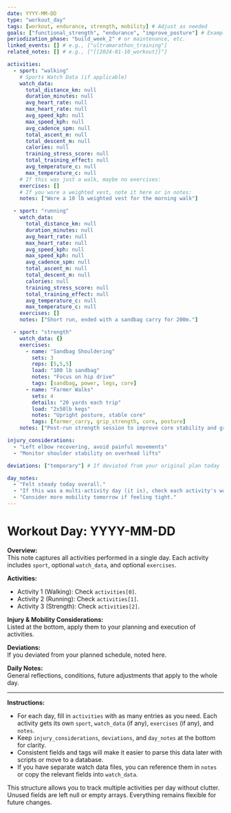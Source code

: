 ```yaml
---
date: YYYY-MM-DD
type: "workout_day"
tags: [workout, endurance, strength, mobility] # Adjust as needed
goals: ["functional_strength", "endurance", "improve_posture"] # Example goals
periodization_phase: "build_week_2" # or maintenance, etc.
linked_events: [] # e.g., ["ultramarathon_training"]
related_notes: [] # e.g., ["[[2024-01-10_workout]]"]

activities:
  - sport: "walking"
    # Sports Watch Data (if applicable)
    watch_data:
      total_distance_km: null
      duration_minutes: null
      avg_heart_rate: null
      max_heart_rate: null
      avg_speed_kph: null
      max_speed_kph: null
      avg_cadence_spm: null
      total_ascent_m: null
      total_descent_m: null
      calories: null
      training_stress_score: null
      total_training_effect: null
      avg_temperature_c: null
      max_temperature_c: null
    # If this was just a walk, maybe no exercises:
    exercises: []
    # If you wore a weighted vest, note it here or in notes:
    notes: ["Wore a 10 lb weighted vest for the morning walk"]

  - sport: "running"
    watch_data:
      total_distance_km: null
      duration_minutes: null
      avg_heart_rate: null
      max_heart_rate: null
      avg_speed_kph: null
      max_speed_kph: null
      avg_cadence_spm: null
      total_ascent_m: null
      total_descent_m: null
      calories: null
      training_stress_score: null
      total_training_effect: null
      avg_temperature_c: null
      max_temperature_c: null
    exercises: []
    notes: ["Short run, ended with a sandbag carry for 200m."]

  - sport: "strength"
    watch_data: {}
    exercises:
      - name: "Sandbag Shouldering"
        sets: 3
        reps: [5,5,5]
        load: "100 lb sandbag"
        notes: "Focus on hip drive"
        tags: [sandbag, power, legs, core]
      - name: "Farmer Walks"
        sets: 4
        details: "20 yards each trip"
        load: "2x50lb kegs"
        notes: "Upright posture, stable core"
        tags: [farmer_carry, grip_strength, core, posture]
    notes: ["Post-run strength session to improve core stability and grip strength."]

injury_considerations:
  - "Left elbow recovering, avoid painful movements"
  - "Monitor shoulder stability on overhead lifts"

deviations: ["temporary"] # If deviated from your original plan today

day_notes:
  - "Felt steady today overall."
  - "If this was a multi-activity day (it is), check each activity's watch_data or exercises section."
  - "Consider more mobility tomorrow if feeling tight."
---
```


# Workout Day: YYYY-MM-DD

**Overview:**  
This note captures all activities performed in a single day. Each activity includes `sport`, optional `watch_data`, and optional `exercises`.

**Activities:**  
- Activity 1 (Walking): Check `activities[0]`.
- Activity 2 (Running): Check `activities[1]`.
- Activity 3 (Strength): Check `activities[2]`.

**Injury & Mobility Considerations:**  
Listed at the bottom, apply them to your planning and execution of activities.

**Deviations:**  
If you deviated from your planned schedule, noted here.

**Daily Notes:**  
General reflections, conditions, future adjustments that apply to the whole day.

---

**Instructions:**

- For each day, fill in `activities` with as many entries as you need. Each activity gets its own `sport`, `watch_data` (if any), `exercises` (if any), and `notes`.
- Keep `injury_considerations`, `deviations`, and `day_notes` at the bottom for clarity.
- Consistent fields and tags will make it easier to parse this data later with scripts or move to a database.
- If you have separate watch data files, you can reference them in `notes` or copy the relevant fields into `watch_data`.

This structure allows you to track multiple activities per day without clutter. Unused fields are left null or empty arrays. Everything remains flexible for future changes.
